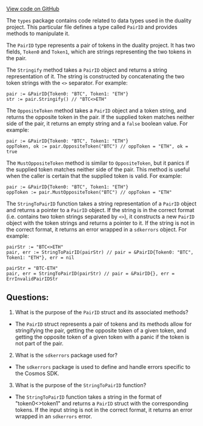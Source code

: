 [View code on GitHub](https://github.com/duality-labs/duality/dex/types/pair_id.go)

The `types` package contains code related to data types used in the duality project. This particular file defines a type called `PairID` and provides methods to manipulate it.

The `PairID` type represents a pair of tokens in the duality project. It has two fields, `Token0` and `Token1`, which are strings representing the two tokens in the pair.

The `Stringify` method takes a `PairID` object and returns a string representation of it. The string is constructed by concatenating the two token strings with the `<>` separator. For example:

```
pair := &PairID{Token0: "BTC", Token1: "ETH"}
str := pair.Stringify() // "BTC<>ETH"
```

The `OppositeToken` method takes a `PairID` object and a token string, and returns the opposite token in the pair. If the supplied token matches neither side of the pair, it returns an empty string and a `false` boolean value. For example:

```
pair := &PairID{Token0: "BTC", Token1: "ETH"}
oppToken, ok := pair.OppositeToken("BTC") // oppToken = "ETH", ok = true
```

The `MustOppositeToken` method is similar to `OppositeToken`, but it panics if the supplied token matches neither side of the pair. This method is useful when the caller is certain that the supplied token is valid. For example:

```
pair := &PairID{Token0: "BTC", Token1: "ETH"}
oppToken := pair.MustOppositeToken("BTC") // oppToken = "ETH"
```

The `StringToPairID` function takes a string representation of a `PairID` object and returns a pointer to a `PairID` object. If the string is in the correct format (i.e. contains two token strings separated by `<>`), it constructs a new `PairID` object with the token strings and returns a pointer to it. If the string is not in the correct format, it returns an error wrapped in a `sdkerrors` object. For example:

```
pairStr := "BTC<>ETH"
pair, err := StringToPairID(pairStr) // pair = &PairID{Token0: "BTC", Token1: "ETH"}, err = nil

pairStr = "BTC-ETH"
pair, err = StringToPairID(pairStr) // pair = &PairID{}, err = ErrInvalidPairIDStr
```
## Questions: 
 1. What is the purpose of the `PairID` struct and its associated methods?
- The `PairID` struct represents a pair of tokens and its methods allow for stringifying the pair, getting the opposite token of a given token, and getting the opposite token of a given token with a panic if the token is not part of the pair.

2. What is the `sdkerrors` package used for?
- The `sdkerrors` package is used to define and handle errors specific to the Cosmos SDK.

3. What is the purpose of the `StringToPairID` function?
- The `StringToPairID` function takes a string in the format of "token0<>token1" and returns a `PairID` struct with the corresponding tokens. If the input string is not in the correct format, it returns an error wrapped in an `sdkerrors` error.